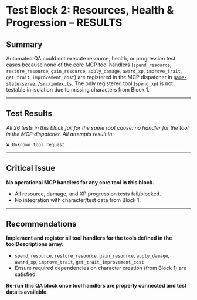 # Test Block 2: Resources, Health & Progression – RESULTS

## Summary
Automated QA could not execute resource, health, or progression test cases because none of the core MCP tool handlers (`spend_resource`, `restore_resource`, `gain_resource`, `apply_damage`, `award_xp`, `improve_trait`, `get_trait_improvement_cost`) are registered in the MCP dispatcher in [`game-state-server/src/index.ts`](game-state-server/src/index.ts). The only registered tool (`spend_xp`) is not testable in isolation due to missing characters from Block 1.

---

## Test Results

_All 26 tests in this block fail for the same root cause: no handler for the tool in the MCP dispatcher. All attempts result in:_

```
❌ Unknown tool request.
```

---

## Critical Issue

**No operational MCP handlers for any core tool in this block.**
- All resource, damage, and XP progression tests fail/blocked.
- No integration with character/test data from Block 1.

---

## Recommendations

**Implement and register all tool handlers for the tools defined in the toolDescriptions array:**  
- `spend_resource`, `restore_resource`, `gain_resource`, `apply_damage`, `award_xp`, `improve_trait`, `get_trait_improvement_cost`
- Ensure required dependencies on character creation (from Block 1) are satisfied.

**Re-run this QA block once tool handlers are properly connected and test data is available.**